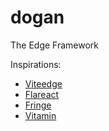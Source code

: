 # dogan

The Edge Framework

Inspirations:

- [Viteedge](https://github.com/frandiox/vitedge)
- [Flareact](https://github.com/flareact/flareact)
- [Fringe](https://github.com/bishwenduk029/fringe)
- [Vitamin](https://github.com/wtchnm/Vitamin)

